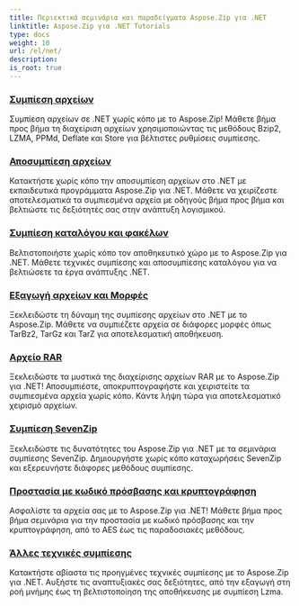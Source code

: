 ```yaml
---
title: Περιεκτικά σεμινάρια και παραδείγματα Aspose.Zip για .NET
linktitle: Aspose.Zip για .NET Tutorials
type: docs
weight: 10
url: /el/net/
description:
is_root: true
---
```


### [Συμπίεση αρχείων](./file-compression/)
Συμπίεση αρχείων σε .NET χωρίς κόπο με το Aspose.Zip! Μάθετε βήμα προς βήμα τη διαχείριση αρχείων χρησιμοποιώντας τις μεθόδους Bzip2, LZMA, PPMd, Deflate και Store για βέλτιστες ρυθμίσεις συμπίεσης.
### [Αποσυμπίεση αρχείων](./file-decompression/)
Κατακτήστε χωρίς κόπο την αποσυμπίεση αρχείων στο .NET με εκπαιδευτικά προγράμματα Aspose.Zip για .NET. Μάθετε να χειρίζεστε αποτελεσματικά τα συμπιεσμένα αρχεία με οδηγούς βήμα προς βήμα και βελτιώστε τις δεξιότητές σας στην ανάπτυξη λογισμικού.
### [Συμπίεση καταλόγου και φακέλων](./directory-and-folder-compression/)
Βελτιστοποιήστε χωρίς κόπο τον αποθηκευτικό χώρο με το Aspose.Zip για .NET. Μάθετε τεχνικές συμπίεσης και αποσυμπίεσης καταλόγου για να βελτιώσετε τα έργα ανάπτυξης .NET.
### [Εξαγωγή αρχείων και Μορφές](./archive-extraction-and-formats/)
Ξεκλειδώστε τη δύναμη της συμπίεσης αρχείων στο .NET με το Aspose.Zip. Μάθετε να συμπιέζετε αρχεία σε διάφορες μορφές όπως TarBz2, TarGz και TarZ για αποτελεσματική αποθήκευση.
### [Αρχείο RAR](./rar-archive/)
Ξεκλειδώστε τα μυστικά της διαχείρισης αρχείων RAR με το Aspose.Zip για .NET! Αποσυμπιέστε, αποκρυπτογραφήστε και χειριστείτε τα συμπιεσμένα αρχεία χωρίς κόπο. Κάντε λήψη τώρα για αποτελεσματικό χειρισμό αρχείων.
### [Συμπίεση SevenZip](./sevenzip-compression/)
Ξεκλειδώστε τις δυνατότητες του Aspose.Zip για .NET με τα σεμινάρια συμπίεσης SevenZip. Δημιουργήστε χωρίς κόπο καταχωρήσεις SevenZip και εξερευνήστε διάφορες μεθόδους συμπίεσης.
### [Προστασία με κωδικό πρόσβασης και κρυπτογράφηση](./password-protection-and-encryption/)
Ασφαλίστε τα αρχεία σας με το Aspose.Zip για .NET! Μάθετε βήμα προς βήμα σεμινάρια για την προστασία με κωδικό πρόσβασης και την κρυπτογράφηση, από το AES έως τις παραδοσιακές μεθόδους. 
### [Άλλες τεχνικές συμπίεσης](./other-compression-techniques/)
Κατακτήστε αβίαστα τις προηγμένες τεχνικές συμπίεσης με το Aspose.Zip για .NET. Αυξήστε τις αναπτυξιακές σας δεξιότητες, από την εξαγωγή στη ροή μνήμης έως τη βελτιστοποίηση της αποθήκευσης με συμπίεση Lzma.